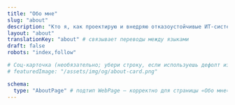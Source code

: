 ```yaml
---
title: "Обо мне"
slug: "about"
description: "Кто я, как проектирую и внедряю отказоустойчивые ИТ-системы и на какие бизнес-результаты ориентируюсь."
layout: "about"
translationKey: "about" # связывает переводы между языками
draft: false
robots: "index,follow"

# Соц-карточка (необязательно; убери строку, если используешь дефолт из params)
# featuredImage: "/assets/img/og/about-card.png"

schema:
  type: "AboutPage" # подтип WebPage — корректно для страницы «Обо мне»
---
```

